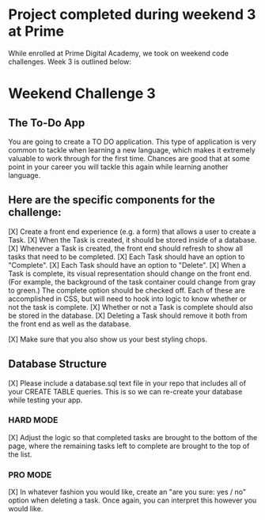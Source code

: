# Project completed during weekend 3 at Prime
While enrolled at Prime Digital Academy, we took on weekend code challenges. Week 3 is outlined below:

# Weekend Challenge 3

## The To-Do App

You are going to create a TO DO application. This type of application is very common to tackle when learning a new language, which makes it extremely valuable to work through for the first time. Chances are good that at some point in your career you will tackle this again while learning another language.

## Here are the specific components for the challenge:

[X] Create a front end experience (e.g. a form) that allows a user to create a Task.
[X] When the Task is created, it should be stored inside of a database.
[X] Whenever a Task is created, the front end should refresh to show all tasks that need to be completed.
[X] Each Task should have an option to "Complete".
[X] Each Task should have an option to "Delete".
[X] When a Task is complete, its visual representation should change on the front end. (For example, the background of the task container could change from gray to green.) The complete option should be checked off. Each of these are accomplished in CSS, but will need to hook into logic to know whether or not the task is complete.
[X] Whether or not a Task is complete should also be stored in the database.
[X] Deleting a Task should remove it both from the front end as well as the database.

[X] Make sure that you also show us your best styling chops.

## Database Structure

[X] Please include a database.sql text file in your repo that includes all of your CREATE TABLE queries. This is so we can re-create your database while testing your app.

### HARD MODE

[X] Adjust the logic so that completed tasks are brought to the bottom of the page, where the remaining tasks left to complete are brought to the top of the list.

### PRO MODE

[X] In whatever fashion you would like, create an "are you sure: yes / no" option when deleting a task. Once again, you can interpret this however you would like.